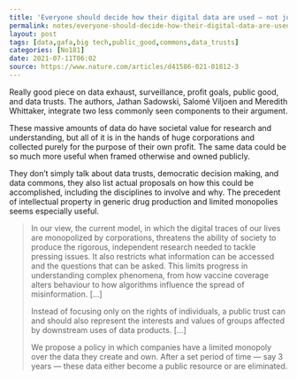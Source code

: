 ```yaml
---
title: 'Everyone should decide how their digital data are used — not just tech companies'
permalink: notes/everyone-should-decide-how-their-digital-data-are-used/
layout: post
tags: [data,gafa,big tech,public_good,commons,data_trusts]
categories: [No181]
date: 2021-07-11T06:02
source: https://www.nature.com/articles/d41586-021-01812-3
---
```

Really good piece on data exhaust, surveillance, profit goals, public good, and data trusts. The authors, Jathan Sadowski, Salomé Viljoen and Meredith Whittaker, integrate two less commonly seen components to their argument. 

These massive amounts of data do have societal value for research and understanding, but all of it is in the hands of huge corporations and collected purely for the purpose of their own profit. The same data could be so much more useful when framed otherwise and owned publicly.

They don’t simply talk about data trusts, democratic decision making, and data commons, they also list actual proposals on how this could be accomplished, including the disciplines to involve and why. The precedent of intellectual property in generic drug production and limited monopolies seems especially useful.
> In our view, the current model, in which the digital traces of our lives are monopolized by corporations, threatens the ability of society to produce the rigorous, independent research needed to tackle pressing issues. It also restricts what information can be accessed and the questions that can be asked. This limits progress in understanding complex phenomena, from how vaccine coverage alters behaviour to how algorithms influence the spread of misinformation. […]  
>
> <span class="highlight">Instead of focusing only on the rights of individuals, a public trust can and should also represent the interests and values of groups affected by downstream uses of data products.</span> […]
>
> We propose a policy in which companies have a limited monopoly over the data they create and own. <span class="highlight">After a set period of time — say 3 years — these data either become a public resource or are eliminated.</span>

